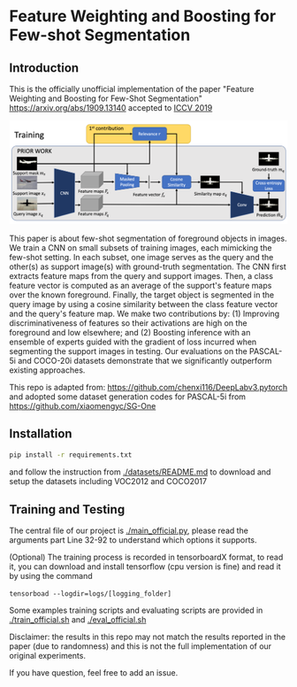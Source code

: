 # Feature Weighting and Boosting for Few-shot Segmentation

## Introduction
This is the officially unofficial implementation of the paper "Feature Weighting and Boosting for Few-Shot Segmentation" https://arxiv.org/abs/1909.13140 accepted to [ ICCV 2019](https://openaccess.thecvf.com/content_ICCV_2019/papers/Nguyen_Feature_Weighting_and_Boosting_for_Few-Shot_Segmentation_ICCV_2019_paper.pdf)


![](./images/architecture.png "Logo Title Text 1")

This paper is about few-shot segmentation of foreground objects in images. We train a CNN on small subsets of training images, each mimicking the few-shot setting. In each subset, one image serves as the query and the other(s) as support image(s) with ground-truth segmentation. The CNN first extracts feature maps from the query and support images. Then, a class feature vector is computed as an average of the support's feature maps over the known foreground. Finally, the target object is segmented in the query image by using a cosine similarity between the class feature vector and the query's feature map. We make two contributions by: (1) Improving discriminativeness of features so their activations are high on the foreground and low elsewhere; and (2) Boosting inference with an ensemble of experts guided with the gradient of loss incurred when segmenting the support images in testing. Our evaluations on the PASCAL-5i and COCO-20i datasets demonstrate that we significantly outperform existing approaches.

This repo is adapted from: https://github.com/chenxi116/DeepLabv3.pytorch 
and adopted some dataset generation codes for PASCAL-5i from https://github.com/xiaomengyc/SG-One


## Installation
```bash
pip install -r requirements.txt
```

and follow the instruction from [./datasets/README.md](./datasets/README.md) to download and setup the datasets including VOC2012 and COCO2017


## Training and Testing

The central file of our project is [./main_official.py](./main_official.py), please read the arguments part Line 32-92 to understand which options it supports.


(Optional) The training process is recorded in tensorboardX format, to read it, you can download and install tensorflow (cpu version is fine) and read it by using the command

```tensorboad --logdir=logs/[logging_folder]```

Some examples training scripts and evaluating scripts are provided in [./train_official.sh](./train_official.sh) and [./eval_official.sh](./eval_official.sh)


Disclaimer: the results in this repo may not match the results reported in the paper (due to randomness) and this is not the full implementation of our original experiments.


If you have question, feel free to add an issue.




